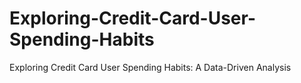 # Exploring-Credit-Card-User-Spending-Habits
Exploring Credit Card User Spending Habits: A Data-Driven Analysis
